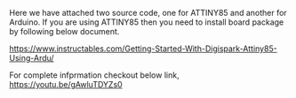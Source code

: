 Here we have attached two source code, one for ATTINY85 and another for Arduino.
If you are using ATTINY85 then you need to install board package by following below document.

https://www.instructables.com/Getting-Started-With-Digispark-Attiny85-Using-Ardu/

For complete infprmation checkout below link,
https://youtu.be/gAwluTDYZs0
